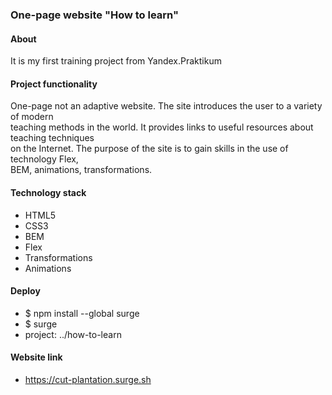 ### One-page website "How to learn"

#### About
It is my first training project from Yandex.Praktikum

#### Project functionality
One-page not an adaptive website. The site introduces the user to a variety of modern<br>
teaching methods in the world. It provides links to useful resources about teaching techniques<br>
on the Internet. The purpose of the site is to gain skills in the use of technology Flex,<br>
BEM, animations, transformations.

#### Technology stack
- HTML5
- CSS3
- BEM
- Flex
- Transformations
- Animations

#### Deploy
- $ npm install --global surge
- $ surge
- project: ../how-to-learn

#### Website link
- https://cut-plantation.surge.sh
